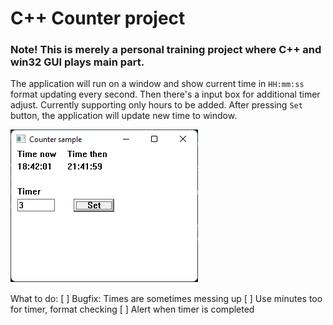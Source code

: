 # C++ Counter project

### Note! This is merely a personal training project where C++ and win32 GUI plays main part.

The application will run on a window and show current time in `HH:mm:ss` format updating every second. Then there's a input box for additional timer adjust. Currently supporting only hours to be added. After pressing `Set` button, the application will update new time to window.

![Screenshot](screenshot.png)

What to do:
[ ] Bugfix: Times are sometimes messing up
[ ] Use minutes too for timer, format checking
[ ] Alert when timer is completed